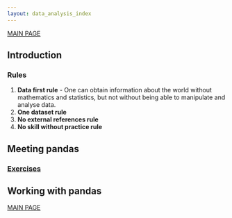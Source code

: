 ```yaml
---
layout: data_analysis_index
---
```


[MAIN PAGE](https://soukupmarek-edin.github.io/)

## Introduction 

### Rules

1. **Data first rule** - One can obtain information about the world without mathematics and statistics, but not without being able to manipulate and analyse data. 
1. **One dataset rule**
1. **No external references rule**
1. **No skill without practice rule**

## Meeting pandas

### [Exercises](./chapter1_exercises.md)

## Working with pandas

[MAIN PAGE](https://soukupmarek-edin.github.io/)
